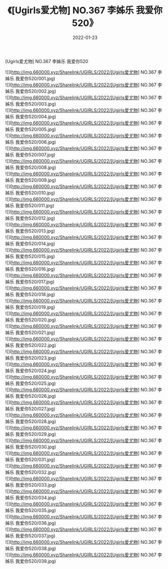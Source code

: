 ﻿---
layout: post
title:  《[Ugirls爱尤物] NO.367 李姊乐 我爱你520》
date:   2022-01-23
img: http://img.660000.xyz/Sharelink/UGIRLS/2022/[Ugirls爱尤物] NO.367 李姊乐 我爱你520/000.jpg
categories: [美女, 清纯, 唯美]
---

[Ugirls爱尤物] NO.367 李姊乐 我爱你520

 ![](http://img.660000.xyz/Sharelink/UGIRLS/2022/[Ugirls爱尤物] NO.367 李姊乐 我爱你520/001.jpg) <br>![](http://img.660000.xyz/Sharelink/UGIRLS/2022/[Ugirls爱尤物] NO.367 李姊乐 我爱你520/002.jpg) <br>![](http://img.660000.xyz/Sharelink/UGIRLS/2022/[Ugirls爱尤物] NO.367 李姊乐 我爱你520/003.jpg) <br>![](http://img.660000.xyz/Sharelink/UGIRLS/2022/[Ugirls爱尤物] NO.367 李姊乐 我爱你520/004.jpg) <br>![](http://img.660000.xyz/Sharelink/UGIRLS/2022/[Ugirls爱尤物] NO.367 李姊乐 我爱你520/005.jpg) <br>![](http://img.660000.xyz/Sharelink/UGIRLS/2022/[Ugirls爱尤物] NO.367 李姊乐 我爱你520/006.jpg) <br>![](http://img.660000.xyz/Sharelink/UGIRLS/2022/[Ugirls爱尤物] NO.367 李姊乐 我爱你520/007.jpg) <br>![](http://img.660000.xyz/Sharelink/UGIRLS/2022/[Ugirls爱尤物] NO.367 李姊乐 我爱你520/008.jpg) <br>![](http://img.660000.xyz/Sharelink/UGIRLS/2022/[Ugirls爱尤物] NO.367 李姊乐 我爱你520/009.jpg) <br>![](http://img.660000.xyz/Sharelink/UGIRLS/2022/[Ugirls爱尤物] NO.367 李姊乐 我爱你520/010.jpg) <br>![](http://img.660000.xyz/Sharelink/UGIRLS/2022/[Ugirls爱尤物] NO.367 李姊乐 我爱你520/011.jpg) <br>![](http://img.660000.xyz/Sharelink/UGIRLS/2022/[Ugirls爱尤物] NO.367 李姊乐 我爱你520/012.jpg) <br>![](http://img.660000.xyz/Sharelink/UGIRLS/2022/[Ugirls爱尤物] NO.367 李姊乐 我爱你520/013.jpg) <br>![](http://img.660000.xyz/Sharelink/UGIRLS/2022/[Ugirls爱尤物] NO.367 李姊乐 我爱你520/014.jpg) <br>![](http://img.660000.xyz/Sharelink/UGIRLS/2022/[Ugirls爱尤物] NO.367 李姊乐 我爱你520/015.jpg) <br>![](http://img.660000.xyz/Sharelink/UGIRLS/2022/[Ugirls爱尤物] NO.367 李姊乐 我爱你520/016.jpg) <br>![](http://img.660000.xyz/Sharelink/UGIRLS/2022/[Ugirls爱尤物] NO.367 李姊乐 我爱你520/017.jpg) <br>![](http://img.660000.xyz/Sharelink/UGIRLS/2022/[Ugirls爱尤物] NO.367 李姊乐 我爱你520/018.jpg) <br>![](http://img.660000.xyz/Sharelink/UGIRLS/2022/[Ugirls爱尤物] NO.367 李姊乐 我爱你520/019.jpg) <br>![](http://img.660000.xyz/Sharelink/UGIRLS/2022/[Ugirls爱尤物] NO.367 李姊乐 我爱你520/020.jpg) <br>![](http://img.660000.xyz/Sharelink/UGIRLS/2022/[Ugirls爱尤物] NO.367 李姊乐 我爱你520/021.jpg) <br>![](http://img.660000.xyz/Sharelink/UGIRLS/2022/[Ugirls爱尤物] NO.367 李姊乐 我爱你520/022.jpg) <br>![](http://img.660000.xyz/Sharelink/UGIRLS/2022/[Ugirls爱尤物] NO.367 李姊乐 我爱你520/023.jpg) <br>![](http://img.660000.xyz/Sharelink/UGIRLS/2022/[Ugirls爱尤物] NO.367 李姊乐 我爱你520/024.jpg) <br>![](http://img.660000.xyz/Sharelink/UGIRLS/2022/[Ugirls爱尤物] NO.367 李姊乐 我爱你520/025.jpg) <br>![](http://img.660000.xyz/Sharelink/UGIRLS/2022/[Ugirls爱尤物] NO.367 李姊乐 我爱你520/026.jpg) <br>![](http://img.660000.xyz/Sharelink/UGIRLS/2022/[Ugirls爱尤物] NO.367 李姊乐 我爱你520/027.jpg) <br>![](http://img.660000.xyz/Sharelink/UGIRLS/2022/[Ugirls爱尤物] NO.367 李姊乐 我爱你520/028.jpg) <br>![](http://img.660000.xyz/Sharelink/UGIRLS/2022/[Ugirls爱尤物] NO.367 李姊乐 我爱你520/029.jpg) <br>![](http://img.660000.xyz/Sharelink/UGIRLS/2022/[Ugirls爱尤物] NO.367 李姊乐 我爱你520/030.jpg) <br>![](http://img.660000.xyz/Sharelink/UGIRLS/2022/[Ugirls爱尤物] NO.367 李姊乐 我爱你520/031.jpg) <br>![](http://img.660000.xyz/Sharelink/UGIRLS/2022/[Ugirls爱尤物] NO.367 李姊乐 我爱你520/032.jpg) <br>![](http://img.660000.xyz/Sharelink/UGIRLS/2022/[Ugirls爱尤物] NO.367 李姊乐 我爱你520/033.jpg) <br>![](http://img.660000.xyz/Sharelink/UGIRLS/2022/[Ugirls爱尤物] NO.367 李姊乐 我爱你520/034.jpg) <br>![](http://img.660000.xyz/Sharelink/UGIRLS/2022/[Ugirls爱尤物] NO.367 李姊乐 我爱你520/035.jpg) <br>![](http://img.660000.xyz/Sharelink/UGIRLS/2022/[Ugirls爱尤物] NO.367 李姊乐 我爱你520/036.jpg) <br>![](http://img.660000.xyz/Sharelink/UGIRLS/2022/[Ugirls爱尤物] NO.367 李姊乐 我爱你520/037.jpg) <br>![](http://img.660000.xyz/Sharelink/UGIRLS/2022/[Ugirls爱尤物] NO.367 李姊乐 我爱你520/038.jpg) <br>![](http://img.660000.xyz/Sharelink/UGIRLS/2022/[Ugirls爱尤物] NO.367 李姊乐 我爱你520/039.jpg) <br>